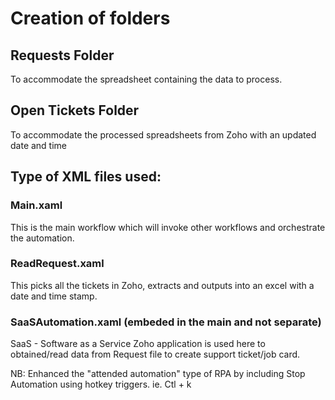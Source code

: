 # Creation of folders

## Requests Folder
To accommodate the spreadsheet containing the data to process.

## Open Tickets Folder
To accommodate the processed spreadsheets from Zoho with an updated date and time

## Type of XML files used:

### Main.xaml

This is the main workflow which will invoke other workflows and orchestrate the automation.

### ReadRequest.xaml

This picks all the tickets in Zoho, extracts and outputs into an excel with a date and time stamp.

### SaaSAutomation.xaml (embeded in the main and not separate)
SaaS - Software as a Service
Zoho application is used here to obtained/read data from Request file to create support ticket/job card. 

NB: Enhanced the "attended automation" type of RPA by including Stop Automation using hotkey triggers. ie. Ctl + k
